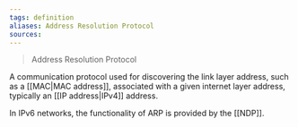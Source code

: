 ```yaml
---
tags: definition
aliases: Address Resolution Protocol
sources: 
---
```


> Address Resolution Protocol

A communication protocol used for discovering the link layer address, such as a [[MAC|MAC address]], associated with a given internet layer address, typically an [[IP address|IPv4]] address.

In IPv6 networks, the functionality of ARP is provided by the [[NDP]].